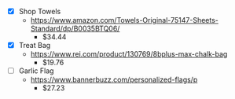 - [x] Shop Towels
  - https://www.amazon.com/Towels-Original-75147-Sheets-Standard/dp/B0035BTQ06/
    - $34.44
- [x] Treat Bag
  - https://www.rei.com/product/130769/8bplus-max-chalk-bag
    - $19.76
- [ ] Garlic Flag
  - https://www.bannerbuzz.com/personalized-flags/p
    - $27.23
